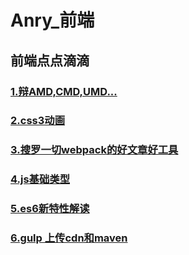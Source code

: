 # Anry_前端
## 前端点点滴滴
### [1.辩AMD,CMD,UMD...](../../issues/1)
### [2.css3动画](../../issues/2)
### [3.搜罗一切webpack的好文章好工具](https://github.com/webpack-china/awesome-webpack-cn)
### [4.js基础类型](../../issues/6)
### [5.es6新特性解读](../../issues/7)

### [6.gulp 上传cdn和maven](../../issues/7)

